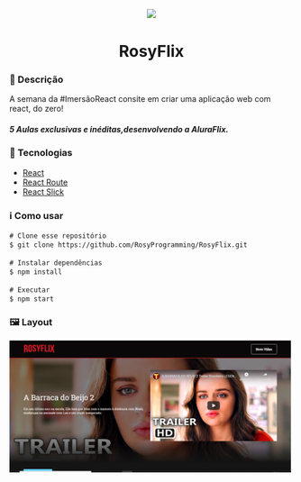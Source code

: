 <p align='center'><img width='200' src="https://www.alura.com.br/assets/img/imersoes/react/imersao-react-logo.1594044142.svg"/></p>
<h1 align='center'>RosyFlix</h1>

<h3>🔖 Descrição</h3>
<p> A semana da #ImersãoReact consite em criar uma aplicação web com react, do zero!<p>
<h5>5 Aulas exclusivas e inéditas,desenvolvendo a AluraFlix.</h5>

<h3>🚀 Tecnologias</h3>
<ul>
    <li><a href="https://reactjs.org/" target="_blank">React</a></li>
    <li><a href="https://reactrouter.com/" target="_blank">React Route</a></li>
    <li><a href="https://react-slick.neostack.com/" target="_blank">React Slick</a></li>
</ul>

<h3>ℹ️ Como usar</h3>

    # Clone esse repositório
    $ git clone https://github.com/RosyProgramming/RosyFlix.git
    
    # Instalar dependências
    $ npm install
    
    # Executar
    $ npm start

<h3>🖼 Layout</h3>
<img width='500' src="./src/assets/img/Layout.PNG">
